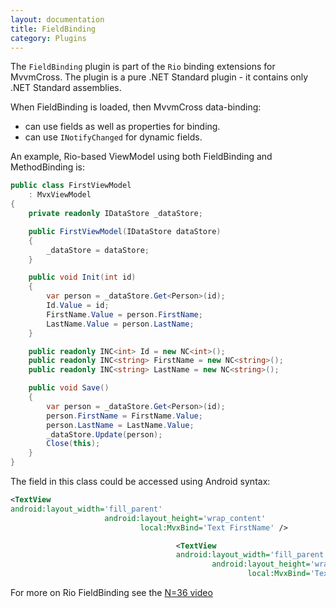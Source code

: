 ```yaml
---
layout: documentation
title: FieldBinding
category: Plugins
---
```

The `FieldBinding` plugin is part of the `Rio` binding extensions for MvvmCross. The plugin is a pure .NET Standard plugin - it contains only .NET Standard assemblies.

When FieldBinding is loaded, then MvvmCross data-binding:

- can use fields as well as properties for binding.
- can use `INotifyChanged` for dynamic fields.

An example, Rio-based ViewModel using both FieldBinding and MethodBinding is:

```c#
public class FirstViewModel
    : MvxViewModel
{
    private readonly IDataStore _dataStore;

    public FirstViewModel(IDataStore dataStore)
    {
        _dataStore = dataStore;
    }

    public void Init(int id)
    {
        var person = _dataStore.Get<Person>(id);
        Id.Value = id;
        FirstName.Value = person.FirstName;
        LastName.Value = person.LastName;
    }

    public readonly INC<int> Id = new NC<int>();
    public readonly INC<string> FirstName = new NC<string>();
    public readonly INC<string> LastName = new NC<string>();

    public void Save()
    {
        var person = _dataStore.Get<Person>(id);
        person.FirstName = FirstName.Value;
        person.LastName = LastName.Value;
        _dataStore.Update(person);
        Close(this);
    }
}
```

The field in this class could be accessed using Android syntax:

```xml
<TextView
android:layout_width='fill_parent'
                     android:layout_height='wrap_content'
                             local:MvxBind='Text FirstName' />

                                     <TextView
                                     android:layout_width='fill_parent'
                                             android:layout_height='wrap_content'
                                                     local:MvxBind='Text LastName' />
```

For more on Rio FieldBinding see the [N=36 video](http://slodge.blogspot.co.uk/2013/07/n36-rio-binding-carnival.html)

